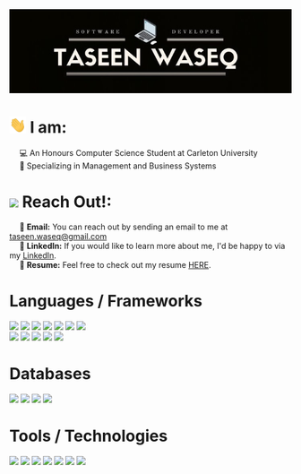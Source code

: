 <div align="center">
<img src="banner.jpg"/>
</div>

# <img width="30px" margin="0px" src="https://raw.githubusercontent.com/ABSphreak/ABSphreak/master/gifs/Hi.gif"> I am:
&emsp; 💻 An Honours Computer Science Student at Carleton University
<br>&emsp; 💼 Specializing in Management and Business Systems
<br>
# <img width="30px" margin="0px" src="https://cdn.pixabay.com/animation/2023/06/13/15/12/15-12-34-590_512.gif"> Reach Out!:

&emsp; :email: **Email:** You can reach out by sending an email to me at taseen.waseq@gmail.com 
<br>&emsp; 🔵 **LinkedIn:** If you would like to learn more about me, I'd be happy to via my [LinkedIn](https://www.linkedin.com/in/taseenw/).
<br>&emsp; 📄 **Resume:** Feel free to check out my resume [HERE](https://taseenw.github.io/Personal-Portfolio/assets/Taseen_W_Resume.pdf).
<br>

# Languages / Frameworks
<code><img height="30" src="https://img.shields.io/badge/python-3670A0?style=for-the-badge&logo=python&logoColor=ffdd54"></code>
<code><img height="30" src="https://img.shields.io/badge/php-%23777BB4.svg?style=for-the-badge&logo=php&logoColor=white"></code>
<code><img height="30" src="https://img.shields.io/badge/javascript-%23323330.svg?style=for-the-badge&logo=javascript&logoColor=%23F7DF1E"></code>
<code><img height="30" src="https://img.shields.io/badge/typescript-%23007ACC.svg?style=for-the-badge&logo=typescript&logoColor=white"></code>
<code><img height="30" src="https://img.shields.io/badge/Java-ED8B00?style=for-the-badge&logo=openjdk&logoColor=white"></code>
<code><img height="30" src="https://img.shields.io/badge/c-%2300599C.svg?style=for-the-badge&logo=c&logoColor=white"></code>
<code><img height="30" src="https://img.shields.io/badge/c++-%2300599C.svg?style=for-the-badge&logo=c%2B%2B&logoColor=white"></code>
<br>
<code><img height="30" src="https://img.shields.io/badge/angular-%23DD0031.svg?style=for-the-badge&logo=angular&logoColor=white"></code>
<code><img height="30" src="https://img.shields.io/badge/react-%2320232a.svg?style=for-the-badge&logo=react&logoColor=%2361DAFB"></code>
<code><img height="30" src="https://img.shields.io/badge/html5-%23E34F26.svg?style=for-the-badge&logo=html5&logoColor=white"></code>
<code><img height="30" src="https://img.shields.io/badge/css3-%231572B6.svg?style=for-the-badge&logo=css3&logoColor=white"></code>
<code><img height="30" src="https://img.shields.io/badge/bootstrap-%238511FA.svg?style=for-the-badge&logo=bootstrap&logoColor=white"></code>

# Databases

<code><img height="30" src="https://img.shields.io/badge/mysql-4479A1.svg?style=for-the-badge&logo=mysql&logoColor=white"></code>
<code><img height="30" src="https://img.shields.io/badge/postgres-%23316192.svg?style=for-the-badge&logo=postgresql&logoColor=white"></code>
<code><img height="30" src="https://img.shields.io/badge/MongoDB-%234ea94b.svg?style=for-the-badge&logo=mongodb&logoColor=white"></code>
<code><img height="30" src="https://img.shields.io/badge/Amazon%20DynamoDB-4053D6?style=for-the-badge&logo=Amazon%20DynamoDB&logoColor=white"></code>

# Tools / Technologies
<code><img height="30" src="https://img.shields.io/badge/figma-%23F24E1E.svg?style=for-the-badge&logo=figma&logoColor=white"></code>
<code><img height="30" src="https://img.shields.io/badge/docker-%230db7ed.svg?style=for-the-badge&logo=docker&logoColor=white"></code>
<code><img height="30" src="https://img.shields.io/badge/-selenium-%43B02A?style=for-the-badge&logo=selenium&logoColor=white"></code>
<code><img height="30" src="https://img.shields.io/badge/-jest-%23C21325?style=for-the-badge&logo=jest&logoColor=white"></code>
<code><img height="30" src="https://img.shields.io/badge/splunk-%23000000.svg?style=for-the-badge&logo=splunk&logoColor=white)"></code>
<code><img height="30" src="https://img.shields.io/badge/Eclipse-FE7A16.svg?style=for-the-badge&logo=Eclipse&logoColor=white"></code>
<code><img height="30" src="https://img.shields.io/badge/Visual%20Studio%20Code-0078d7.svg?style=for-the-badge&logo=visual-studio-code&logoColor=white"></code>
